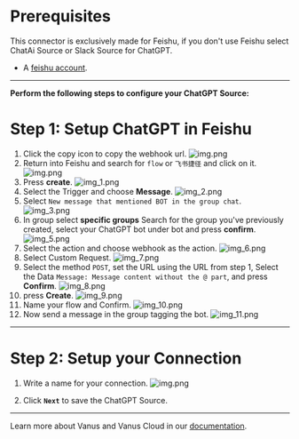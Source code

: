 # Prerequisites
This connector is exclusively made for Feishu, if you don't use Feishu select ChatAi Source or Slack Source for ChatGPT.

- A [feishu account](https://www.feishu.cn).

---

**Perform the following steps to configure your ChatGPT Source:**

# Step 1: Setup ChatGPT in Feishu

1. Click the copy icon to copy the webhook url.
   ![img.png](images/img_1.png)
2. Return into Feishu and search for `flow` or `飞书捷径` and click on it.
   ![img.png](images/chatimg.png)
3. Press **create**.
   ![img_1.png](images/chatimg_1.png)
4. Select the Trigger and choose **Message**.
   ![img_2.png](images/img_2.png)
5. Select `New message that mentioned BOT in the group chat`.
   ![img_3.png](images/img_3.png)
6. In group select **specific groups** Search for the group you've previously created, select your ChatGPT bot under bot and press **confirm**.
   ![img_5.png](images/img_5.png)
7. Select the action and choose webhook as the action.
   ![img_6.png](images/img_6.png)
8. Select Custom Request.
   ![img_7.png](images/img_7.png)
9. Select the method `POST`, set the URL using the URL from step 1, Select the Data `Message: Message content without the @ part`, and press **Confirm**.
   ![img_8.png](images/img_8.png)
10. press **Create**.
    ![img_9.png](images/img_9.png)
11. Name your flow and Confirm.
    ![img_10.png](images/img_10.png)
12. Now send a message in the group tagging the bot.
    ![img_11.png](images/img_11.png)

---

# Step 2: Setup your Connection

1. Write a name for your connection.
![img.png](images/1.png)

2. Click **`Next`** to save the ChatGPT Source. 

---   

Learn more about Vanus and Vanus Cloud in our [documentation](https://docs.vanus.ai).
